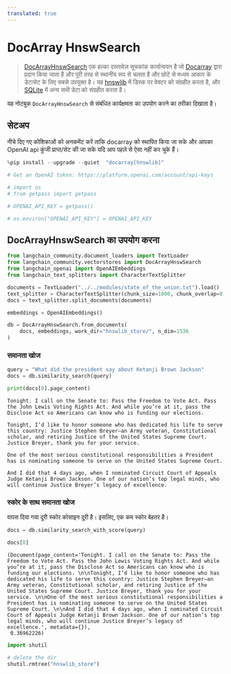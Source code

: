 ```yaml
---
translated: true
---
```


# DocArray HnswSearch

>[DocArrayHnswSearch](https://docs.docarray.org/user_guide/storing/index_hnswlib/) एक हल्का दस्तावेज़ सूचकांक कार्यान्वयन है जो [Docarray](https://github.com/docarray/docarray) द्वारा प्रदान किया जाता है और पूरी तरह से स्थानीय रूप से चलता है और छोटे से मध्यम आकार के डेटासेट के लिए सबसे उपयुक्त है। यह [hnswlib](https://github.com/nmslib/hnswlib) में डिस्क पर वेक्टर को संग्रहीत करता है, और [SQLite](https://www.sqlite.org/index.html) में अन्य सभी डेटा को संग्रहीत करता है।

यह नोटबुक `DocArrayHnswSearch` से संबंधित कार्यक्षमता का उपयोग करने का तरीका दिखाता है।

## सेटअप

नीचे दिए गए कोशिकाओं को अनकमेंट करें ताकि docarray को स्थापित किया जा सके और आपका OpenAI api कुंजी प्राप्त/सेट की जा सके यदि आप पहले से ऐसा नहीं कर चुके हैं।

```python
%pip install --upgrade --quiet  "docarray[hnswlib]"
```

```python
# Get an OpenAI token: https://platform.openai.com/account/api-keys

# import os
# from getpass import getpass

# OPENAI_API_KEY = getpass()

# os.environ["OPENAI_API_KEY"] = OPENAI_API_KEY
```

## DocArrayHnswSearch का उपयोग करना

```python
from langchain_community.document_loaders import TextLoader
from langchain_community.vectorstores import DocArrayHnswSearch
from langchain_openai import OpenAIEmbeddings
from langchain_text_splitters import CharacterTextSplitter
```

```python
documents = TextLoader("../../modules/state_of_the_union.txt").load()
text_splitter = CharacterTextSplitter(chunk_size=1000, chunk_overlap=0)
docs = text_splitter.split_documents(documents)

embeddings = OpenAIEmbeddings()

db = DocArrayHnswSearch.from_documents(
    docs, embeddings, work_dir="hnswlib_store/", n_dim=1536
)
```

### समानता खोज

```python
query = "What did the president say about Ketanji Brown Jackson"
docs = db.similarity_search(query)
```

```python
print(docs[0].page_content)
```

```output
Tonight. I call on the Senate to: Pass the Freedom to Vote Act. Pass the John Lewis Voting Rights Act. And while you’re at it, pass the Disclose Act so Americans can know who is funding our elections.

Tonight, I’d like to honor someone who has dedicated his life to serve this country: Justice Stephen Breyer—an Army veteran, Constitutional scholar, and retiring Justice of the United States Supreme Court. Justice Breyer, thank you for your service.

One of the most serious constitutional responsibilities a President has is nominating someone to serve on the United States Supreme Court.

And I did that 4 days ago, when I nominated Circuit Court of Appeals Judge Ketanji Brown Jackson. One of our nation’s top legal minds, who will continue Justice Breyer’s legacy of excellence.
```

### स्कोर के साथ समानता खोज

वापस दिया गया दूरी स्कोर कोसाइन दूरी है। इसलिए, एक कम स्कोर बेहतर है।

```python
docs = db.similarity_search_with_score(query)
```

```python
docs[0]
```

```output
(Document(page_content='Tonight. I call on the Senate to: Pass the Freedom to Vote Act. Pass the John Lewis Voting Rights Act. And while you’re at it, pass the Disclose Act so Americans can know who is funding our elections. \n\nTonight, I’d like to honor someone who has dedicated his life to serve this country: Justice Stephen Breyer—an Army veteran, Constitutional scholar, and retiring Justice of the United States Supreme Court. Justice Breyer, thank you for your service. \n\nOne of the most serious constitutional responsibilities a President has is nominating someone to serve on the United States Supreme Court. \n\nAnd I did that 4 days ago, when I nominated Circuit Court of Appeals Judge Ketanji Brown Jackson. One of our nation’s top legal minds, who will continue Justice Breyer’s legacy of excellence.', metadata={}),
 0.36962226)
```

```python
import shutil

# delete the dir
shutil.rmtree("hnswlib_store")
```
